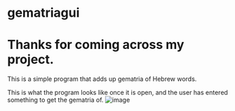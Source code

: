 # gematriagui
<h1>Thanks for coming across my project. </h1>

This is a simple program that adds up gematria of Hebrew words. 

This is what the program looks like once it is open, and the user has entered something to get the gematria of.
![image](https://user-images.githubusercontent.com/68665937/115481669-2005cd80-a21b-11eb-9800-493d7c4d0e58.png)
